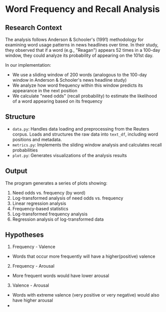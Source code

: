 # Word Frequency and Recall Analysis

## Research Context

The analysis follows Anderson & Schooler's (1991) methodology for examining word usage patterns in news headlines over time. In their study, they observed that if a word (e.g., "Reagan") appears 52 times in a 100-day window, they could analyze its probability of appearing on the 101st day. 

In our implementation:
- We use a sliding window of 200 words (analogous to the 100-day window in Anderson & Schooler's news headline study)
- We analyze how word frequency within this window predicts its appearance in the next position
- We calculate "need odds" (recall probability) to estimate the likelihood of a word appearing based on its frequency

## Structure

- `data.py`: Handles data loading and preprocessing from the Reuters corpus. Loads and structures the raw data into `text_df`, including word positions and metadata.
- `metrics.py`: Implements the sliding window analysis and calculates recall probabilities
- `plot.py`: Generates visualizations of the analysis results

## Output

The program generates a series of plots showing:
1. Need odds vs. frequency (by word)
2. Log-transformed analysis of need odds vs. frequency
3. Linear regression analysis
4. Frequency-based statistics
5. Log-transformed frequency analysis
6. Regression analysis of log-transformed data


## Hypotheses
1. Frequency - Valence 
- Words that occur more frequently will have a higher(positive) valence
2. Frequency - Arousal
- More frequent words would have lower arousal
3. Valence - Arousal
- Words with extreme valence (very positive or very negative) would also have higher arousal 
- 